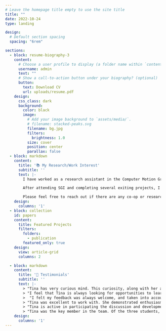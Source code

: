 ```yaml
---
# Leave the homepage title empty to use the site title
title: ""
date: 2022-10-24
type: landing

design:
  # Default section spacing
  spacing: "6rem"

sections:
  - block: resume-biography-3
    content:
      # Choose a user profile to display (a folder name within `content/authors/`)
      username: admin
      text: ""
      # Show a call-to-action button under your biography? (optional)
      button:
        text: Download CV
        url: uploads/resume.pdf
    design:
      css_class: dark
      background:
        color: black
        image:
          # Add your image background to `assets/media/`.
          # filename: stacked-peaks.svg
          filename: bg.jpg
          filters:
            brightness: 1.0
          size: cover
          position: center
          parallax: false
  - block: markdown
    content:
      title: '📚 My Research/Work Interest'
      subtitle: ''
      text: |-
        I have worked as a research assistant in the Computer Motion Group, led by Prof. Christopher Batty. Our focus was on the re-meshing process in surface tracking, where we explored promising techniques that preserve shapes more effectively than traditional methods. This experience has deepened my interest in graphics and geometry.

        After attending SGI and completing several exiting projects, I have also developed an interest in the applications of computer graphics, computer vision, and geometry processing, particularly in how they integrate with trending technologies such as VR/AR.

        Please feel free to reach out if there are any co-op or research opportunities! 😃
    design:
      columns: '1'
  - block: collection
    id: papers
    content:
      title: Featured Projects
      filters:
        folders:
          - publication
        featured_only: true
    design:
      view: article-grid
      columns: 2

  - block: markdown
    content:
      title: '💬 Testimonials'
      subtitle: ''
      text: |-
        > "Tina has very curious mind. This curiosity, along with her attention to detail, led her to identify areas of improvements in some elements of her tasks that were not outlined in the task description, and were very relevant."
        > "I feel that Tina is always looking for opportunities to learn and build up skills, which is an ideal attitude for both personal and professional development."
        >  "I felt my feedback was always welcome, and taken into account for the current and following tasks. Our exchanges were always pleasant and overall I liked working with her a lot."
        > "Tina was excellent to work with. She demonstrated enthusiasm, dedication, and strong technical skills, all of which will be critical skills for her success in future graduate studies and beyond. I believe she has the capacity to grow into a highly talented researcher."
        > "Tina is active in participating the discussion and development. She showed creativity in exploring different ways to implement an algorithm to make it perform better in our application."
        > "Tina was the key member in the team. Of the three students, Tina was the most knowledgeable about software development and the mathematics behind it."
    design:
      columns: '1'
---
```

